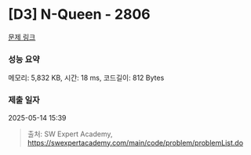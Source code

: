 # [D3] N-Queen - 2806 

[문제 링크](https://swexpertacademy.com/main/code/problem/problemDetail.do?contestProbId=AV7GKs06AU0DFAXB) 

### 성능 요약

메모리: 5,832 KB, 시간: 18 ms, 코드길이: 812 Bytes

### 제출 일자

2025-05-14 15:39



> 출처: SW Expert Academy, https://swexpertacademy.com/main/code/problem/problemList.do